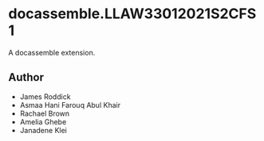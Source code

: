 # docassemble.LLAW33012021S2CFS1

A docassemble extension.

## Author

* James Roddick
* Asmaa Hani Farouq Abul Khair
* Rachael Brown
* Amelia Ghebe
* Janadene Klei